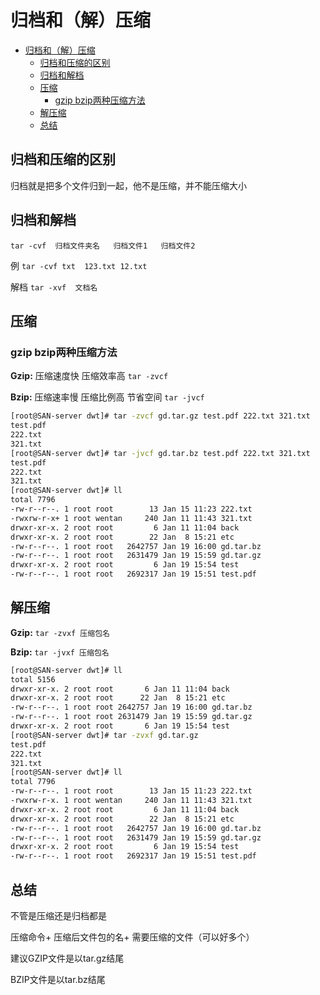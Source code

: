 [//]: # (哈哈我是注释，不会在浏览器中显示。
  Date: 2022-01-19 20:33:23
  LastEditors: gyg
  LastEditTime: 2022-01-19 20:38:04
  FilePath: \test\1_19@归档和解压缩.mm.md
)

# 归档和（解）压缩

<!-- @import "[TOC]" {cmd="toc" depthFrom=1 depthTo=6 orderedList=false} -->

<!-- code_chunk_output -->

- [归档和（解）压缩](#归档和解压缩)
  - [归档和压缩的区别](#归档和压缩的区别)
  - [归档和解档](#归档和解档)
  - [压缩](#压缩)
    - [gzip bzip两种压缩方法](#gzip-bzip两种压缩方法)
  - [解压缩](#解压缩)
  - [总结](#总结)

<!-- /code_chunk_output -->

## 归档和压缩的区别

归档就是把多个文件归到一起，他不是压缩，并不能压缩大小

## 归档和解档

`tar -cvf  归档文件夹名   归档文件1   归档文件2`

例
`tar -cvf txt  123.txt 12.txt`

解档
`tar -xvf  文档名`

## 压缩

### gzip bzip两种压缩方法

**Gzip:** 压缩速度快 压缩效率高 `tar -zvcf`

**Bzip:** 压缩速率慢 压缩比例高 节省空间 `tar -jvcf`

```bash
[root@SAN-server dwt]# tar -zvcf gd.tar.gz test.pdf 222.txt 321.txt 
test.pdf
222.txt
321.txt
[root@SAN-server dwt]# tar -jvcf gd.tar.bz test.pdf 222.txt 321.txt 
test.pdf
222.txt
321.txt
[root@SAN-server dwt]# ll
total 7796
-rw-r--r--. 1 root root        13 Jan 15 11:23 222.txt
-rwxrw-r-x+ 1 root wentan     240 Jan 11 11:43 321.txt
drwxr-xr-x. 2 root root         6 Jan 11 11:04 back
drwxr-xr-x. 2 root root        22 Jan  8 15:21 etc
-rw-r--r--. 1 root root   2642757 Jan 19 16:00 gd.tar.bz
-rw-r--r--. 1 root root   2631479 Jan 19 15:59 gd.tar.gz
drwxr-xr-x. 2 root root         6 Jan 19 15:54 test
-rw-r--r--. 1 root root   2692317 Jan 19 15:51 test.pdf
```

## 解压缩

**Gzip:** `tar -zvxf 压缩包名`

**Bzip:** `tar -jvxf 压缩包名`

```bash
[root@SAN-server dwt]# ll
total 5156
drwxr-xr-x. 2 root root       6 Jan 11 11:04 back
drwxr-xr-x. 2 root root      22 Jan  8 15:21 etc
-rw-r--r--. 1 root root 2642757 Jan 19 16:00 gd.tar.bz
-rw-r--r--. 1 root root 2631479 Jan 19 15:59 gd.tar.gz
drwxr-xr-x. 2 root root       6 Jan 19 15:54 test
[root@SAN-server dwt]# tar -zvxf gd.tar.gz
test.pdf
222.txt
321.txt
[root@SAN-server dwt]# ll
total 7796
-rw-r--r--. 1 root root        13 Jan 15 11:23 222.txt
-rwxrw-r-x. 1 root wentan     240 Jan 11 11:43 321.txt
drwxr-xr-x. 2 root root         6 Jan 11 11:04 back
drwxr-xr-x. 2 root root        22 Jan  8 15:21 etc
-rw-r--r--. 1 root root   2642757 Jan 19 16:00 gd.tar.bz
-rw-r--r--. 1 root root   2631479 Jan 19 15:59 gd.tar.gz
drwxr-xr-x. 2 root root         6 Jan 19 15:54 test
-rw-r--r--. 1 root root   2692317 Jan 19 15:51 test.pdf
```
## 总结

不管是压缩还是归档都是

压缩命令+ 压缩后文件包的名+ 需要压缩的文件（可以好多个）

建议GZIP文件是以tar.gz结尾

BZIP文件是以tar.bz结尾